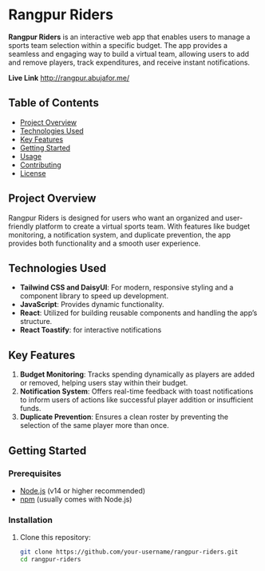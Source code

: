 # Rangpur Riders

**Rangpur Riders** is an interactive web app that enables users to manage a sports team selection within a specific budget. The app provides a seamless and engaging way to build a virtual team, allowing users to add and remove players, track expenditures, and receive instant notifications. 

**Live Link** http://rangpur.abujafor.me/

## Table of Contents
- [Project Overview](#project-overview)
- [Technologies Used](#technologies-used)
- [Key Features](#key-features)
- [Getting Started](#getting-started)
- [Usage](#usage)
- [Contributing](#contributing)
- [License](#license)

## Project Overview
Rangpur Riders is designed for users who want an organized and user-friendly platform to create a virtual sports team. With features like budget monitoring, a notification system, and duplicate prevention, the app provides both functionality and a smooth user experience.

## Technologies Used
- **Tailwind CSS and DaisyUI**: For modern, responsive styling and a component library to speed up development.
- **JavaScript**: Provides dynamic functionality.
- **React**: Utilized for building reusable components and handling the app’s structure.
- **React Toastify**: for interactive notifications

## Key Features
1. **Budget Monitoring**: Tracks spending dynamically as players are added or removed, helping users stay within their budget.
2. **Notification System**: Offers real-time feedback with toast notifications to inform users of actions like successful player addition or insufficient funds.
3. **Duplicate Prevention**: Ensures a clean roster by preventing the selection of the same player more than once.

## Getting Started

### Prerequisites
- [Node.js](https://nodejs.org/) (v14 or higher recommended)
- [npm](https://www.npmjs.com/) (usually comes with Node.js)

### Installation
1. Clone this repository:
   ```bash
   git clone https://github.com/your-username/rangpur-riders.git
   cd rangpur-riders
